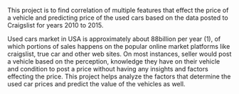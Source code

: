 This project is to find correlation of multiple features that effect the price of a vehicle and predicting price of the used cars based on the data posted to Craigslist for years 2010 to 2015.

Used cars market in USA is approximately about 88billion per year (1), of which portions of sales happens on the popular online market platforms like craigslist, true car and other web sites. On most instances, seller would post a vehicle based on the perception, knowledge they have on their vehicle and condition to post a price without having any insights and factors effecting the price. This project helps analyze the factors that determine the used car prices and predict the value of the vehicles as well.
